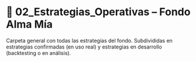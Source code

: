 # 📁 02_Estrategias_Operativas – Fondo Alma Mía

Carpeta general con todas las estrategias del fondo. Subdivididas en estrategias confirmadas (en uso real) y estrategias en desarrollo (backtesting o en análisis).
